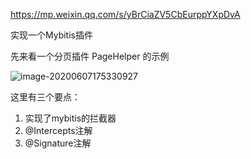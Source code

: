 https://mp.weixin.qq.com/s/yBrCiaZV5CbEurppYXpDvA

实现一个Mybitis插件

先来看一个分页插件 PageHelper 的示例

![image-20200607175330927](https://tva1.sinaimg.cn/large/007S8ZIlly1gfjvibhkevj31zq0dm433.jpg)

这里有三个要点：

1. 实现了mybitis的拦截器
2. @Intercepts注解
3. @Signature注解



